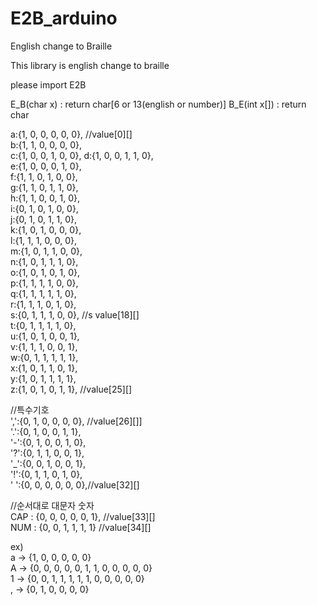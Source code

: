 # E2B_arduino
English change to Braille

This library is english change to braille

please import E2B



E_B(char x) : return char[6 or 13(english or number)]
B_E(int x[]) : return char


a:{1, 0, 0, 0, 0, 0}, //value[0][]  
b:{1, 1, 0, 0, 0, 0},  
c:{1, 0, 0, 1, 0, 0},
d:{1, 0, 0, 1, 1, 0},  
e:{1, 0, 0, 0, 1, 0},  
f:{1, 1, 0, 1, 0, 0},  
g:{1, 1, 0, 1, 1, 0},  
h:{1, 1, 0, 0, 1, 0},  
i:{0, 1, 0, 1, 0, 0},  
j:{0, 1, 0, 1, 1, 0},  
k:{1, 0, 1, 0, 0, 0},  
l:{1, 1, 1, 0, 0, 0},  
m:{1, 0, 1, 1, 0, 0},  
n:{1, 0, 1, 1, 1, 0},  
o:{1, 0, 1, 0, 1, 0},  
p:{1, 1, 1, 1, 0, 0},  
q:{1, 1, 1, 1, 1, 0},  
r:{1, 1, 1, 0, 1, 0},  
s:{0, 1, 1, 1, 0, 0}, //s value[18][]  
t:{0, 1, 1, 1, 1, 0},  
u:{1, 0, 1, 0, 0, 1},  
v:{1, 1, 1, 0, 0, 1},  
w:{0, 1, 1, 1, 1, 1},  
x:{1, 0, 1, 1, 0, 1},  
y:{1, 0, 1, 1, 1, 1},  
z:{1, 0, 1, 0, 1, 1},  //value[25][]  
  
//특수기호  
',':{0, 1, 0, 0, 0, 0}, //value[26][]]  
'.':{0, 1, 0, 0, 1, 1},  
'-':{0, 1, 0, 0, 1, 0},  
'?':{0, 1, 1, 0, 0, 1},  
'_':{0, 0, 1, 0, 0, 1},  
'!':{0, 1, 1, 0, 1, 0},  
' ':{0, 0, 0, 0, 0, 0},//value[32][]  

//순서대로 대문자 숫자  
CAP : {0, 0, 0, 0, 0, 1}, //value[33][]  
NUM : {0, 0, 1, 1, 1, 1}  //value[34][]  

ex)   
a ->                   {1, 0, 0, 0, 0, 0}  
A -> {0, 0, 0, 0, 0, 1, 1, 0, 0, 0, 0, 0}  
1 -> {0, 0, 1, 1, 1, 1, 1, 0, 0, 0, 0, 0}  
, -> {0, 1, 0, 0, 0, 0}  
  
  

